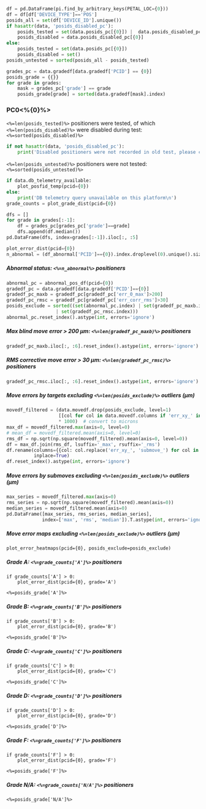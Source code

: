 ```python name='pc{0:02} positioners not tested and disabled', echo=False
df = pd.DataFrame(pi.find_by_arbitrary_keys(PETAL_LOC={0}))
df = df[df['DEVICE_TYPE']=='POS']
posids_all = set(df['DEVICE_ID'].unique())
if hasattr(data, 'posids_disabled_pc'):
	posids_tested = set(data.posids_pc[{0}]) |  data.posids_disabled_pc[{0}]
	posids_disabled = data.posids_disabled_pc[{0}]
else:
	posids_tested = set(data.posids_pc[{0}])
	posids_disabled = set()
posids_untested = sorted(posids_all - posids_tested)

grades_pc = data.gradedf[data.gradedf['PCID'] == {0}]
posids_grade = {{}}
for grade in grades:
	mask = grades_pc['grade'] == grade
	posids_grade[grade] = sorted(data.gradedf[mask].index)
```

### PC0<%{0}%>

``<%=len(posids_tested)%>`` positioners were tested, of which
``<%=len(posids_disabled)%>`` were disabled during test:
``<%=sorted(posids_disabled)%>``
```python name='pc{0:02} positioners disabled', echo=False, results='raw'
if not hasattr(data, 'posids_disabled_pc'):
	print('Disabled positioners were not recorded in old test, please check log.')
```
``<%=len(posids_untested)%>`` positioners were not tested:
``<%=sorted(posids_untested)%>``

```python name='pc{0:02} temp, grade distribution', echo=False, width='500px'
if data.db_telemetry_available:
    plot_posfid_temp(pcid={0})
else:
    print('DB telemetry query unavailable on this platform\n')
grade_counts = plot_grade_dist(pcid={0})
```

```python name='pc{0:02} median stats by grade', echo=False, caption='Median of error measures by grades'
dfs = []
for grade in grades[:-1]:
	df = grades_pc[grades_pc['grade']==grade]
	dfs.append(df.median())
pd.DataFrame(dfs, index=grades[:-1]).iloc[:, :5]
```

```python name='pc{0:02} error distribution and heatmaps', echo=False, width='linewidth'
plot_error_dist(pcid={0})
n_abnormal = (df_abnormal['PCID']=={0}).index.droplevel(0).unique().size
```

##### Abnormal status: ``<%=n_abnormal%>`` positioners
```python name='pc{0:02} abnormal flags', echo=False, results='verbatim'
abnormal_pc = abnormal_pos_df(pcid={0})
gradedf_pc = data.gradedf[data.gradedf['PCID']=={0}]
gradedf_pc_maxb = gradedf_pc[gradedf_pc['err_0_max']>200]
gradedf_pc_rmsc = gradedf_pc[gradedf_pc['err_corr_rms']>30]
posids_exclude = sorted((set(abnormal_pc.index) | set(gradedf_pc_maxb.index)
                  | set(gradedf_pc_rmsc.index)))
abnormal_pc.reset_index().astype(int, errors='ignore')
```

##### Max blind move error > 200 μm: ``<%=len(gradedf_pc_maxb)%>`` positioners
```python name='pc{0:02} max blind', echo=False
gradedf_pc_maxb.iloc[:, :6].reset_index().astype(int, errors='ignore')
```

##### RMS corrective move error > 30 μm: ``<%=len(gradedf_pc_rmsc)%>`` positioners
```python name='pc{0:02} rms corr', echo=False
gradedf_pc_rmsc.iloc[:, :6].reset_index().astype(int, errors='ignore')
```

##### Move errors by targets excluding ``<%=len(posids_exclude)%>`` outliers (μm)
```python name='pc{0:02} errors by targets', echo=False
movedf_filtered = (data.movedf.drop(posids_exclude, level=1)
                   [[col for col in data.movedf.columns if 'err_xy_' in col]]
                   * 1000)  # convert to microns
max_df = movedf_filtered.max(axis=0, level=0)
# mean_df = movedf_filtered.mean(axis=0, level=0)
rms_df = np.sqrt(np.square(movedf_filtered).mean(axis=0, level=0))
df = max_df.join(rms_df, lsuffix='_max', rsuffix='_rms')
df.rename(columns={{col: col.replace('err_xy_', 'submove_') for col in df.columns}},
          inplace=True)
df.reset_index().astype(int, errors='ignore')
```

##### Move errors by submoves excluding ``<%=len(posids_exclude)%>`` outliers (μm)

```python name='pc{0:02} errors by submoves', echo=False
max_series = movedf_filtered.max(axis=0)
rms_series = np.sqrt(np.square(movedf_filtered).mean(axis=0))
median_series = movedf_filtered.mean(axis=0)
pd.DataFrame([max_series, rms_series, median_series],
             index=['max', 'rms', 'median']).T.astype(int, errors='ignore')
```

##### Move error maps excluding ``<%=len(posids_exclude)%>`` outliers (μm)
```python, name='pc{0:02} grade A error distribution', echo=False, width='linewidth', results='verbatim'
plot_error_heatmaps(pcid={0}, posids_exclude=posids_exclude)
```

##### Grade A: ``<%=grade_counts['A']%>`` positioners
```python, name='pc{0:02} grade A error distribution', echo=False, width='linewidth', results='hidden'
if grade_counts['A'] > 0:
	plot_error_dist(pcid={0}, grade='A')
```
``<%=posids_grade['A']%>``

##### Grade B: ``<%=grade_counts['B']%>`` positioners
```python, name='pc{0:02} grade B error distribution', echo=False, width='linewidth', results='hidden'
if grade_counts['B'] > 0:
	plot_error_dist(pcid={0}, grade='B')
```
``<%=posids_grade['B']%>``

##### Grade C: ``<%=grade_counts['C']%>`` positioners
```python, name='pc{0:02} grade C error distribution', echo=False, width='linewidth', results='hidden'
if grade_counts['C'] > 0:
	plot_error_dist(pcid={0}, grade='C')
```
``<%=posids_grade['C']%>``

##### Grade D: ``<%=grade_counts['D']%>`` positioners
```python, name='pc{0:02} grade D error distribution', echo=False, width='linewidth', results='hidden'
if grade_counts['D'] > 0:
	plot_error_dist(pcid={0}, grade='D')
```
``<%=posids_grade['D']%>``

##### Grade F: ``<%=grade_counts['F']%>`` positioners
```python, name='pc{0:02} grade F error distribution', echo=False, width='linewidth', results='hidden'
if grade_counts['F'] > 0:
	plot_error_dist(pcid={0}, grade='F')
```
``<%=posids_grade['F']%>``

##### Grade N/A: ``<%=grade_counts['N/A']%>`` positioners
``<%=posids_grade['N/A']%>``

